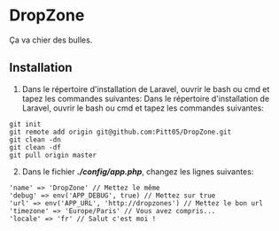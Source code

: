 # DropZone
Ça va chier des bulles.

## Installation
1. Dans le répertoire d'installation de Laravel, ouvrir le bash ou cmd et tapez les commandes suivantes:
Dans le répertoire d'installation de Laravel, ouvrir le bash ou cmd et tapez les commandes suivantes:
```
git init
git remote add origin git@github.com:Pitt05/DropZone.git
git clean -dn
git clean -df
git pull origin master
```
2. Dans le fichier **_./config/app.php_**, changez les lignes suivantes:
```
'name' => 'DropZone' // Mettez le même
'debug' => env('APP_DEBUG', true) // Mettez sur true
'url' => env('APP_URL', 'http://dropzones') // Mettez le bon url
'timezone' => 'Europe/Paris' // Vous avez compris...
'locale' => 'fr' // Salut c'est moi !
```

